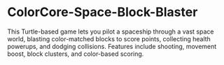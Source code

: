 # ColorCore-Space-Block-Blaster
This Turtle-based game lets you pilot a spaceship through a vast space world, blasting color-matched blocks to score points, collecting health powerups, and dodging collisions. Features include shooting, movement boost, block clusters, and color-based scoring.
